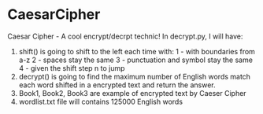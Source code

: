 # CaesarCipher
Caesar Cipher - A cool encrypt/decrpt technic! 
In decrypt.py, I will have:
1) shift() is going to shift to the left each time with: 
      1 - with boundaries from a-z
      2 - spaces stay the same
      3 - punctuation and symbol stay the same
      4 - given the shift step n to jump
2) decrypt() is going to find the maximum number of English words match each word shifted in a encrypted text and return the answer.
3) Book1, Book2, Book3 are example of encrypted text by Caeser Cipher
4) wordlist.txt file will contains 125000 English words
